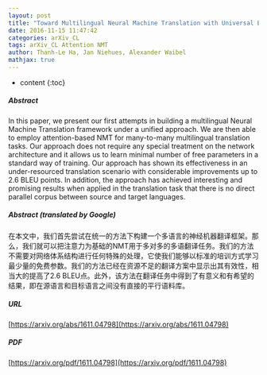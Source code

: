 ```yaml
---
layout: post
title: "Toward Multilingual Neural Machine Translation with Universal Encoder and Decoder"
date: 2016-11-15 11:47:42
categories: arXiv_CL
tags: arXiv_CL Attention NMT
author: Thanh-Le Ha, Jan Niehues, Alexander Waibel
mathjax: true
---
```


* content
{:toc}

##### Abstract
In this paper, we present our first attempts in building a multilingual Neural Machine Translation framework under a unified approach. We are then able to employ attention-based NMT for many-to-many multilingual translation tasks. Our approach does not require any special treatment on the network architecture and it allows us to learn minimal number of free parameters in a standard way of training. Our approach has shown its effectiveness in an under-resourced translation scenario with considerable improvements up to 2.6 BLEU points. In addition, the approach has achieved interesting and promising results when applied in the translation task that there is no direct parallel corpus between source and target languages.

##### Abstract (translated by Google)
在本文中，我们首先尝试在统一的方法下构建一个多语言的神经机器翻译框架。那么，我们就可以把注意力为基础的NMT用于多对多的多语翻译任务。我们的方法不需要对网络体系结构进行任何特殊的处理，它使我们能够以标准的培训方式学习最少量的免费参数。我们的方法已经在资源不足的翻译方案中显示出其有效性，相当大的提高了2.6 BLEU点。此外，该方法在翻译任务中得到了有意义和有希望的结果，即在源语言和目标语言之间没有直接的平行语料库。

##### URL
[https://arxiv.org/abs/1611.04798](https://arxiv.org/abs/1611.04798)

##### PDF
[https://arxiv.org/pdf/1611.04798](https://arxiv.org/pdf/1611.04798)

